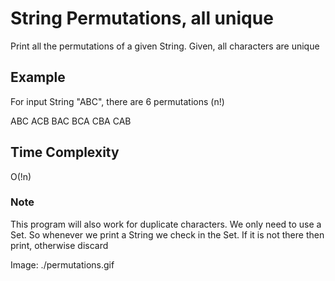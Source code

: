 # String Permutations, all unique

Print all the permutations of a given String. Given, all characters are unique

## Example
For input String "ABC", there are 6 permutations (n!)

ABC ACB BAC BCA CBA CAB

## Time Complexity
O(!n)

### Note
This program will also work for duplicate characters. We only need to use a Set. So whenever we print a String we check in the Set. If it is not there then print, otherwise discard

Image: ./permutations.gif
